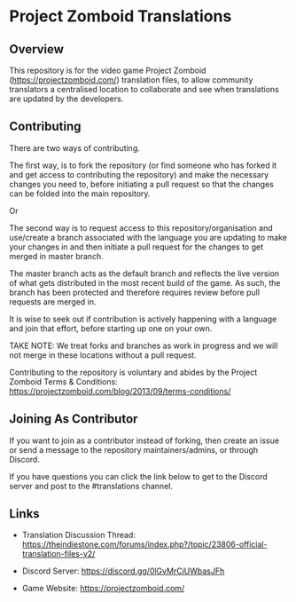 # Project Zomboid Translations

## Overview
This repository is for the video game Project Zomboid (https://projectzomboid.com/) translation files, to allow community translators a centralised location to collaborate and see when translations are updated by the developers.

## Contributing

There are two ways of contributing.

The first way, is to fork the repository (or find someone who has forked it and get access to contributing the repository) and make the necessary changes you need to, before initiating a pull request so that the changes can be folded into the main repository.

Or

The second way is to request access to this repository/organisation and use/create a branch associated with the language you are updating to make your changes in and then initiate a pull request for the changes to get merged in master branch.

The master branch acts as the default branch and reflects the live version of what gets distributed in the most recent build of the game. As such, the branch has been protected and therefore requires review before pull requests are merged in.

It is wise to seek out if contribution is actively happening with a language and join that effort, before starting up one on your own.

TAKE NOTE: We treat forks and branches as work in progress and we will not merge in these locations without a pull request.

Contributing to the repository is voluntary and abides by the Project Zomboid Terms & Conditions: https://projectzomboid.com/blog/2013/09/terms-conditions/

## Joining As Contributor

If you want to join as a contributor instead of forking, then create an issue or send a message to the repository maintainers/admins, or through Discord.

If you have questions you can click the link below to get to the Discord server and post to the #translations channel.


## Links

* Translation Discussion Thread: https://theindiestone.com/forums/index.php?/topic/23806-official-translation-files-v2/

* Discord Server: https://discord.gg/0lGvMrCiUWbasJFh

* Game Website: https://projectzomboid.com/
